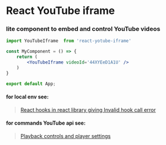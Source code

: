 # React YouTube iframe
### lite component to embed and control YouTube videos

```jsx
import YouTubeIframe  from 'react-yotube-iframe'

const MyComponent = () => {
    return (
        <YouTubeIframe videoId='44XYEeD1A1U' />
    )
}

export default App;
```

#### for local env see:
> [React hooks in react library giving Invalid hook call error](https://stackoverflow.com/questions/56021112/react-hooks-in-react-library-giving-invalid-hook-call-error/57422196#57422196)

#### for commands YouTube api see:
>[Playback controls and player settings](https://developers.google.com/youtube/iframe_api_reference?hl=en#Playback_controls)